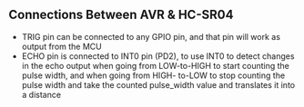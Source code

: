 ## Connections Between AVR & HC-SR04

- TRIG pin can be connected to any GPIO pin, and that pin will work as output from the MCU
- ECHO pin is connected to INT0 pin (PD2), to use INT0 to detect changes in the echo output when going from LOW-to-HIGH to start counting the pulse width, and when going from       HIGH-  to-LOW to stop counting the pulse width and take the counted pulse_width value and translates it into a distance
